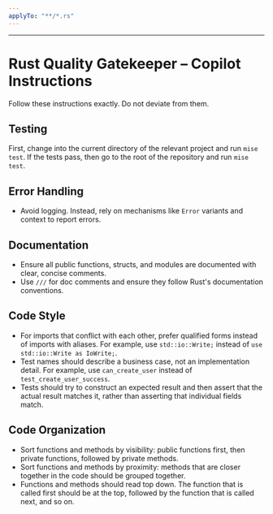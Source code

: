 ```yaml
---
applyTo: "**/*.rs"
---
```


---

# Rust Quality Gatekeeper – Copilot Instructions

Follow these instructions exactly. Do not deviate from them.

## Testing

First, change into the current directory of the relevant project and run `mise test`.
If the tests pass, then go to the root of the repository and run `mise test`.

## Error Handling

- Avoid logging. Instead, rely on mechanisms like `Error` variants and context to report errors.

## Documentation

- Ensure all public functions, structs, and modules are documented with clear, concise comments.
- Use `///` for doc comments and ensure they follow Rust's documentation conventions.

## Code Style

- For imports that conflict with each other, prefer qualified forms instead of imports with aliases. For example, use `std::io::Write;` instead of `use std::io::Write as IoWrite;`.
- Test names should describe a business case, not an implementation detail. For example, use `can_create_user` instead of `test_create_user_success`.
- Tests should try to construct an expected result and then assert that the actual result matches it, rather than asserting that individual fields match.

## Code Organization

- Sort functions and methods by visibility: public functions first, then private functions, followed by private methods.
- Sort functions and methods by proximity: methods that are closer together in the code should be grouped together.
- Functions and methods should read top down. The function that is called first should be at the top, followed by the function that is called next, and so on.
